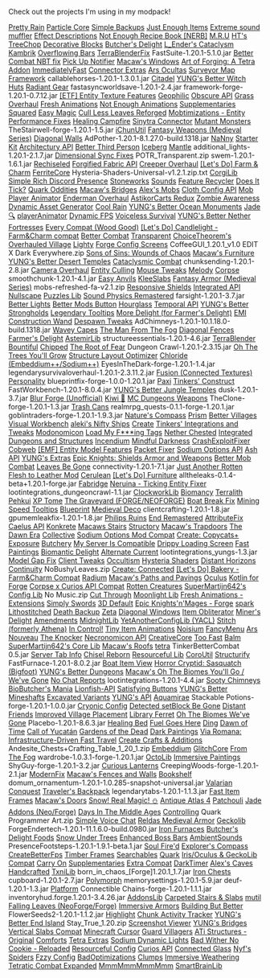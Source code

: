 Check out the projects I'm using in my modpack!

[Pretty Rain](https://modrinth.com/mod/pretty-rain)
[Particle Core](https://modrinth.com/mod/particle-core)
[Simple Backups](https://modrinth.com/mod/simple-backups)
[Just Enough Items](https://modrinth.com/mod/jei)
[Extreme sound muffler](https://modrinth.com/mod/extreme_sound_muffler)
[Effect Descriptions](https://modrinth.com/mod/effect-descriptions)
[Not Enough Recipe Book [NERB]](https://modrinth.com/mod/notenoughrecipebook)
[M.R.U](https://modrinth.com/mod/mru)
[HT's TreeChop](https://modrinth.com/mod/treechop)
[Decorative Blocks](https://modrinth.com/mod/decorative-blocks)
[Butcher's Delight](https://modrinth.com/mod/butchers-delight)
[L_Ender's Cataclysm](https://modrinth.com/mod/l_enders-cataclysm)
[Kambrik](https://modrinth.com/mod/kambrik)
[Overflowing Bars](https://modrinth.com/mod/overflowing-bars)
[TerraBlenderFix](https://modrinth.com/mod/terrablenderfix)
FastSuite-1.20.1-5.1.0.jar
[Better Combat NBT fix](https://modrinth.com/mod/better-combat-nbt-fix)
[Pick Up Notifier](https://modrinth.com/mod/pick-up-notifier)
[Macaw's Windows](https://modrinth.com/mod/macaws-windows)
[Art of Forging: A Tetra Addon](https://modrinth.com/mod/art-of-forging-tetra)
[ImmediatelyFast](https://modrinth.com/mod/immediatelyfast)
[Connector Extras](https://modrinth.com/mod/connector-extras)
[Ars Ocultas](https://modrinth.com/mod/ars-ocultas)
[Surveyor Map Framework](https://modrinth.com/mod/surveyor)
callablehorses-1.20.1-1.3.0.1.jar
[Citadel](https://modrinth.com/mod/citadel)
[YUNG's Better Witch Huts](https://modrinth.com/mod/yungs-better-witch-huts)
[Radiant Gear](https://modrinth.com/mod/radiant-gear)
fastasyncworldsave-1.20.1-2.4.jar
framework-forge-1.20.1-0.7.12.jar
[[ETF] Entity Texture Features](https://modrinth.com/mod/entitytexturefeatures)
[Geophilic](https://modrinth.com/mod/geophilic)
[Obscure API](https://modrinth.com/mod/obscure-api)
[Grass Overhaul](https://modrinth.com/mod/grass-overhaul)
[Fresh Animations](https://modrinth.com/resourcepack/fresh-animations)
[Not Enough Animations](https://modrinth.com/mod/not-enough-animations)
[Supplementaries Squared](https://modrinth.com/mod/supplementaries-squared)
[Easy Magic](https://modrinth.com/mod/easy-magic)
[Cull Less Leaves Reforged](https://modrinth.com/mod/cull-less-leaves-reforged)
[Mobtimizations - Entity Performance Fixes](https://modrinth.com/mod/mobtimizations)
[Healing Campfire](https://modrinth.com/mod/healing-campfire)
[Sinytra Connector](https://modrinth.com/mod/connector)
[Mutant Monsters](https://modrinth.com/mod/mutant-monsters)
TheStairwell-forge-1.20.1-1.5.jar
[iChunUtil](https://modrinth.com/mod/ichunutil)
[Fantasy Weapons (Medieval Series)](https://modrinth.com/mod/fantasy_weapons)
[Diagonal Walls](https://modrinth.com/mod/diagonal-walls)
AdPother-1.20.1-8.1.27.0-build.1318.jar
[NaNny](https://modrinth.com/mod/nanny)
[Starter Kit](https://modrinth.com/mod/starter-kit)
[Architectury API](https://modrinth.com/mod/architectury-api)
[Better Third Person](https://modrinth.com/mod/better-third-person)
[Iceberg](https://modrinth.com/mod/iceberg)
[Mantle](https://modrinth.com/mod/mantle)
additional_lights-1.20.1-2.1.7.jar
[Dimensional Sync Fixes](https://modrinth.com/mod/dimensional-sync-fixes)
POTR_Transparent.zip
swem-1.20.1-1.6.1.jar
[Rechiseled](https://modrinth.com/mod/rechiseled)
[Forgified Fabric API](https://modrinth.com/mod/forgified-fabric-api)
[Creeper Overhaul](https://modrinth.com/mod/creeper-overhaul)
[[Let's Do] Farm & Charm](https://modrinth.com/mod/lets-do-farm-charm)
[FerriteCore](https://modrinth.com/mod/ferrite-core)
Hysteria-Shaders-Universal-v1.2.1.zip.txt
[CorgiLib](https://modrinth.com/mod/corgilib)
[Simple Rich Discord Presence](https://modrinth.com/mod/srdp)
[Stoneworks](https://modrinth.com/mod/stoneworks)
[Sounds](https://modrinth.com/mod/sound)
[Feature Recycler](https://modrinth.com/mod/feature-recycler)
[Does It Tick?](https://modrinth.com/mod/does-it-tick)
[Quark Oddities](https://modrinth.com/mod/quark-oddities)
[Macaw's Bridges](https://modrinth.com/mod/macaws-bridges)
[Alex's Mobs](https://modrinth.com/mod/alexs-mobs)
[Cloth Config API](https://modrinth.com/mod/cloth-config)
[Mob Player Animator](https://modrinth.com/mod/mob-player-animator)
[Enderman Overhaul](https://modrinth.com/mod/enderman-overhaul)
[AstikorCarts Redux](https://modrinth.com/mod/astikorcarts-redux)
[Zombie Awareness](https://modrinth.com/mod/zombie-awareness)
[Dynamic Asset Generator](https://modrinth.com/mod/dynamic_asset_generator)
[Cool Rain](https://modrinth.com/mod/coolrain)
[YUNG's Better Ocean Monuments](https://modrinth.com/mod/yungs-better-ocean-monuments)
[Jade 🔍](https://modrinth.com/mod/jade)
[playerAnimator](https://modrinth.com/mod/playeranimator)
[Dynamic FPS](https://modrinth.com/mod/dynamic-fps)
[Voiceless Survival](https://modrinth.com/mod/voiceless-survival)
[YUNG's Better Nether Fortresses](https://modrinth.com/mod/yungs-better-nether-fortresses)
[Every Compat (Wood Good)](https://modrinth.com/mod/every-compat)
[[Let's Do] Candlelight - Farm&Charm compat](https://modrinth.com/mod/lets-do-candlelight-farmcharm-compat)
[Better Combat](https://modrinth.com/mod/better-combat)
[Transparent](https://modrinth.com/mod/transparent)
[ChoiceTheorem's Overhauled Village](https://modrinth.com/mod/ct-overhaul-village)
[Lighty](https://modrinth.com/mod/lighty)
[Forge Config Screens](https://modrinth.com/mod/forge-config-screens)
CoffeeGUI_1.20.1_v1.0 EDIT X Dark Everywhere.zip
[Sons of Sins: Wounds of Chaos](https://modrinth.com/mod/sons-of-sins)
[Macaw's Furniture](https://modrinth.com/mod/macaws-furniture)
[YUNG's Better Desert Temples](https://modrinth.com/mod/yungs-better-desert-temples)
[Cataclysmic Combat](https://modrinth.com/mod/cataclysmic-combat)
chunksending-1.20.1-2.8.jar
[Camera Overhaul](https://modrinth.com/mod/cameraoverhaul)
[Entity Culling](https://modrinth.com/mod/entityculling)
[Mouse Tweaks](https://modrinth.com/mod/mouse-tweaks)
[Melody](https://modrinth.com/mod/melody)
[Corpse](https://modrinth.com/mod/corpse)
smoothchunk-1.20.1-4.1.jar
[Easy Anvils](https://modrinth.com/mod/easy-anvils)
[KleeSlabs](https://modrinth.com/mod/kleeslabs)
[Fantasy Armor (Medieval Series)](https://modrinth.com/mod/fantasy_armor)
mobs-refreshed-fa-v2.1.zip
[Responsive Shields](https://modrinth.com/mod/responsiveshields)
[Integrated API](https://modrinth.com/mod/integrated-api)
[Nullscape](https://modrinth.com/mod/nullscape)
[Puzzles Lib](https://modrinth.com/mod/puzzles-lib)
[Sound Physics Remastered](https://modrinth.com/mod/sound-physics-remastered)
farsight-1.20.1-3.7.jar
[Better Lights](https://modrinth.com/resourcepack/better-lights)
[Better Mods Button](https://modrinth.com/mod/better-mods-button)
[Hourglass](https://modrinth.com/mod/hourglass)
[Temporal API](https://modrinth.com/mod/temporal-api)
[YUNG's Better Strongholds](https://modrinth.com/mod/yungs-better-strongholds)
[Legendary Tooltips](https://modrinth.com/mod/legendary-tooltips)
[More Delight (for Farmer's Delight)](https://modrinth.com/mod/more-delight)
[EMI](https://modrinth.com/mod/emi)
[Construction Wand](https://modrinth.com/mod/construction-wand)
[Despawn Tweaks](https://modrinth.com/mod/despawn-tweaks)
AdChimneys-1.20.1-10.1.18.0-build.1318.jar
[Wavey Capes](https://modrinth.com/mod/wavey-capes)
[The Man From The Fog](https://modrinth.com/mod/the-man-from-the-fog)
[Diagonal Fences](https://modrinth.com/mod/diagonal-fences)
[Farmer's Delight](https://modrinth.com/mod/farmers-delight)
[AstemirLib](https://modrinth.com/mod/astemirlib)
structureessentials-1.20.1-4.6.jar
[TerraBlender](https://modrinth.com/mod/terrablender)
[Bountiful](https://modrinth.com/mod/bountiful)
[Chipped](https://modrinth.com/mod/chipped)
[The Root of Fear](https://modrinth.com/mod/the-root-of-fear)
Dungeon Crawl-1.20.1-2.3.15.jar
[Oh The Trees You'll Grow](https://modrinth.com/mod/oh-the-trees-youll-grow)
[Structure Layout Optimizer](https://modrinth.com/mod/structure-layout-optimizer)
[Chloride (Embeddium++/Sodium++)](https://modrinth.com/mod/chloride)
EyesInTheDark-forge-1.20.1-1.4.jar
legendarysurvivaloverhaul-1.20.1-2.3.11.2.jar
[Fusion (Connected Textures)](https://modrinth.com/mod/fusion-connected-textures)
[Personality](https://modrinth.com/mod/personality!)
blueprintfix-forge-1.0.0-1.20.1.jar
[Paxi](https://modrinth.com/mod/paxi)
[Tinkers' Construct](https://modrinth.com/mod/tinkers-construct)
FastWorkbench-1.20.1-8.0.4.jar
[YUNG's Better Jungle Temples](https://modrinth.com/mod/yungs-better-jungle-temples)
dusk-1.20.1-3.7.jar
[Blur Forge (Unofficial)](https://modrinth.com/mod/blur-forge)
[Kiwi 🥝](https://modrinth.com/mod/kiwi)
[MC Dungeons Weapons](https://modrinth.com/mod/mcdw)
TheClone-forge-1.20.1-1.3.jar
[Trash Cans](https://modrinth.com/mod/trash-cans)
realmrpg_quests-0.1.1-forge-1.20.1.jar
goblintraders-forge-1.20.1-1.9.3.jar
[Nature's Compass](https://modrinth.com/mod/natures-compass)
[Prism](https://modrinth.com/mod/prism-lib)
[Better Villages](https://modrinth.com/mod/better-village)
[Visual Workbench](https://modrinth.com/mod/visual-workbench)
[aleki's Nifty Ships](https://modrinth.com/mod/alekiships)
[Create](https://modrinth.com/mod/create)
[Tinkers' Integrations and Tweaks](https://modrinth.com/mod/tcintegrations)
[Modonomicon](https://modrinth.com/mod/modonomicon)
[Load My F***ing Tags](https://modrinth.com/mod/lmft)
[Nether Chested](https://modrinth.com/mod/new-nether-chest)
[ Integrated Dungeons and Structures](https://modrinth.com/mod/idas)
[Incendium](https://modrinth.com/mod/incendium)
[Mindful Darkness](https://modrinth.com/mod/mindful-darkness)
[CrashExploitFixer](https://modrinth.com/mod/crashexploitfixer)
[Cobweb](https://modrinth.com/mod/cobweb)
[[EMF] Entity Model Features](https://modrinth.com/mod/entity-model-features)
[Packet Fixer](https://modrinth.com/mod/packet-fixer)
[Sodium Options API](https://modrinth.com/mod/sodium-options-api)
[Ash API](https://modrinth.com/mod/ash-api)
[YUNG's Extras](https://modrinth.com/mod/yungs-extras)
[Epic Knights: Shields Armor and Weapons](https://modrinth.com/mod/epic-knights-shields-armor-and-weapons)
[Better Mob Combat](https://modrinth.com/mod/better-mob-combat)
[Leaves Be Gone](https://modrinth.com/mod/leaves-be-gone)
connectivity-1.20.1-7.1.jar
[Just Another Rotten Flesh to Leather Mod](https://modrinth.com/mod/jrftl)
[Cerulean](https://modrinth.com/mod/cerulean-advancements)
[[Let's Do] Furniture](https://modrinth.com/mod/lets-do-furniture)
alltheleaks-0.1.4-beta+1.20.1-forge.jar
[Fabridge](https://modrinth.com/mod/fabridge)
[Neruina - Ticking Entity Fixer](https://modrinth.com/mod/neruina)
lootintegrations_dungeoncrawl-1.1.jar
[ClockworkLib](https://modrinth.com/mod/clockworklib)
[Biomancy](https://modrinth.com/mod/biomancy)
[Terralith](https://modrinth.com/mod/terralith)
[Pehkui](https://modrinth.com/mod/pehkui)
[XP Tome](https://modrinth.com/mod/xp-tome)
[The Graveyard (FORGE/NEOFORGE)](https://modrinth.com/mod/the-graveyard-forge)
[Boat Break Fix](https://modrinth.com/mod/boat-break-fix)
[Mining Speed Tooltips](https://modrinth.com/mod/mining-speed-tooltips)
[Blueprint](https://modrinth.com/mod/blueprint)
[Medieval Deco](https://modrinth.com/mod/medieval-deco)
clientcrafting-1.20.1-1.8.jar
gpumemleakfix-1.20.1-1.8.jar
[Philips Ruins](https://modrinth.com/mod/philips-ruins)
[End Remastered](https://modrinth.com/mod/endrem)
[AttributeFix](https://modrinth.com/mod/attributefix)
[Caelus API](https://modrinth.com/mod/caelus)
[Konkrete](https://modrinth.com/mod/konkrete)
[Macaws Stairs](https://modrinth.com/mod/macaws-stairs)
[Structory](https://modrinth.com/mod/structory)
[Macaw's Trapdoors](https://modrinth.com/mod/macaws-trapdoors)
[The Dawn Era](https://modrinth.com/mod/the-dawn-era)
[Collective](https://modrinth.com/mod/collective)
[Sodium Options Mod Compat](https://modrinth.com/mod/sodium-options-mod-compat)
[Create: Copycats+](https://modrinth.com/mod/copycats)
[Exposure](https://modrinth.com/mod/exposure)
[Butchery](https://modrinth.com/mod/butchery)
[My Server Is Compatible](https://modrinth.com/mod/my-server-is-compatible)
[Drippy Loading Screen](https://modrinth.com/mod/drippy-loading-screen)
[Fast Paintings](https://modrinth.com/mod/fast-paintings)
[Biomantic Delight](https://modrinth.com/mod/bio-delight)
[Alternate Current](https://modrinth.com/mod/alternate-current)
lootintegrations_yungs-1.3.jar
[Model Gap Fix](https://modrinth.com/mod/modelfix)
[Client Tweaks](https://modrinth.com/mod/client-tweaks)
[Occultism](https://modrinth.com/mod/occultism)
[Hysteria Shaders](https://modrinth.com/shader/hysteria-shaders)
[Distant Horizons](https://modrinth.com/mod/distanthorizons)
[Continuity](https://modrinth.com/mod/continuity)
NoBushyLeaves.zip
[Create: Connected](https://modrinth.com/mod/create-connected)
[[Let's Do] Bakery - Farm&Charm Compat](https://modrinth.com/mod/lets-do-bakery-farmcharm-compat)
[Radium](https://modrinth.com/mod/radium)
[Macaw's Paths and Pavings](https://modrinth.com/mod/macaws-paths-and-pavings)
[Oculus](https://modrinth.com/mod/oculus)
[Kotlin for Forge](https://modrinth.com/mod/kotlin-for-forge)
[Corpse x Curios API Compat](https://modrinth.com/mod/corpse-x-curios-api-compat)
[Rotten Creatures](https://modrinth.com/mod/rottencreatures)
[SuperMartijn642's Config Lib](https://modrinth.com/mod/supermartijn642s-config-lib)
No Music.zip
[Cut Through](https://modrinth.com/mod/cut-through)
[Moonlight Lib](https://modrinth.com/mod/moonlight)
[Fresh Animations - Extensions](https://modrinth.com/resourcepack/fresh-animations-extensions)
[Simply Swords](https://modrinth.com/mod/simply-swords)
[3D Default](https://modrinth.com/resourcepack/3d-default)
[Epic Knights'n'Mages - Forge](https://modrinth.com/mod/epic-knightsnmages)
[spark](https://modrinth.com/mod/spark)
[Lithostitched](https://modrinth.com/mod/lithostitched)
[Death Backup](https://modrinth.com/mod/death-backup)
[Zeta](https://modrinth.com/mod/zeta)
[Diagonal Windows](https://modrinth.com/mod/diagonal-windows)
[Item Obliterator](https://modrinth.com/mod/item-obliterator)
[Miner's Delight](https://modrinth.com/mod/miners-delight)
[Amendments](https://modrinth.com/mod/amendments)
[MidnightLib](https://modrinth.com/mod/midnightlib)
[YetAnotherConfigLib (YACL)](https://modrinth.com/mod/yacl)
[Stitch (formerly Athena)](https://modrinth.com/mod/stitch)
[In Control!](https://modrinth.com/mod/in-control)
[Tiny Item Animations](https://modrinth.com/mod/tiny-item-animations)
[Noisium](https://modrinth.com/mod/noisium)
[FancyMenu](https://modrinth.com/mod/fancymenu)
[Ars Nouveau](https://modrinth.com/mod/ars-nouveau)
[The Knocker](https://modrinth.com/mod/the-knocker)
[Necronomicon API](https://modrinth.com/mod/necronomicon)
[CreativeCore](https://modrinth.com/mod/creativecore)
[Too Fast](https://modrinth.com/mod/too-fast)
[Balm](https://modrinth.com/mod/balm)
[SuperMartijn642's Core Lib](https://modrinth.com/mod/supermartijn642s-core-lib)
[Macaw's Roofs](https://modrinth.com/mod/macaws-roofs)
[tetra](https://modrinth.com/mod/tetra)
TinkerBetterCombat 0.5.jar
[ Server Tab Info](https://modrinth.com/mod/server-tab-info)
[Chisel Reborn](https://modrinth.com/mod/chisel-reborn)
[Resourceful Lib](https://modrinth.com/mod/resourceful-lib)
[CoroUtil](https://modrinth.com/mod/coroutil)
[Structurify](https://modrinth.com/mod/structurify)
FastFurnace-1.20.1-8.0.2.jar
[Boat Item View](https://modrinth.com/mod/boat-item-view)
[Horror Cryptid: Sasquatch (Bigfoot)](https://modrinth.com/mod/horror-cryptid-sasquatch-(bigfoot))
[YUNG's Better Dungeons](https://modrinth.com/mod/yungs-better-dungeons)
[Macaw's Oh The Biomes You'll Go / We've Gone](https://modrinth.com/mod/macaws-byg-bwg)
[No Chat Reports](https://modrinth.com/mod/no-chat-reports)
lootintegrations-1.20.1-4.4.jar
[Sooty Chimneys](https://modrinth.com/mod/sooty-chimneys)
[BioButcher's Mania](https://modrinth.com/mod/biobutchers-delight)
[Lionfish-API](https://modrinth.com/mod/lionfish-api)
[Satisfying Buttons](https://modrinth.com/mod/satisfying-buttons)
[YUNG's Better Mineshafts](https://modrinth.com/mod/yungs-better-mineshafts)
[Excavated Variants](https://modrinth.com/mod/excavated_variants)
[YUNG's API](https://modrinth.com/mod/yungs-api)
[Aquamirae](https://modrinth.com/mod/aquamirae)
Stackable Potions-forge-1.20.1-1.0.0.jar
[Cryonic Config](https://modrinth.com/mod/cryonicconfig)
[Detected setBlock Be Gone](https://modrinth.com/mod/dsbg)
[Distant Friends](https://modrinth.com/mod/distant-friends)
[Improved Village Placement](https://modrinth.com/mod/improved-village-placement)
[Library Ferret](https://modrinth.com/mod/library-ferret)
[Oh The Biomes We've Gone](https://modrinth.com/mod/oh-the-biomes-weve-gone)
Placebo-1.20.1-8.6.3.jar
[Healing Bed](https://modrinth.com/mod/healing-bed)
[Fuel Goes Here](https://modrinth.com/mod/fuelgoeshere)
[Ding](https://modrinth.com/mod/ding)
[Dawn of Time](https://modrinth.com/mod/dawn-of-time-builder-edition)
[Call of Yucatán](https://modrinth.com/mod/call-of-yucutan)
[Gardens of the Dead](https://modrinth.com/mod/gardens-of-the-dead)
[Dark Paintings](https://modrinth.com/mod/dark-paintings)
[Via Romana: Infrastructure-Driven Fast Travel](https://modrinth.com/mod/via-romana)
[Create Crafts & Additions](https://modrinth.com/mod/createaddition)
Andesite_Chests+Crafting_Table_1_20_1.zip
[Embeddium](https://modrinth.com/mod/embeddium)
[GlitchCore](https://modrinth.com/mod/glitchcore)
[From The Fog](https://modrinth.com/mod/from-the-fog)
wardrobe-1.0.3.1-forge-1.20.1.jar
[OctoLib](https://modrinth.com/mod/octo-lib)
[Immersive Paintings](https://modrinth.com/mod/immersive-paintings)
ShyGuy-forge-1.20.1-3.2.jar
[Curious Lanterns](https://modrinth.com/mod/curious-lanterns)
CreepingWoods-forge-1.20.1-2.1.jar
[ModernFix](https://modrinth.com/mod/modernfix)
[Macaw's Fences and Walls](https://modrinth.com/mod/macaws-fences-and-walls)
[Bookshelf](https://modrinth.com/mod/bookshelf-lib)
domum_ornamentum-1.20.1-1.0.285-snapshot-universal.jar
[Valarian Conquest](https://modrinth.com/mod/valarian-conquest)
[Traveler's Backpack](https://modrinth.com/mod/travelersbackpack)
legendarytabs-1.20.1-1.1.3.jar
[Fast Item Frames](https://modrinth.com/mod/fast-item-frames)
[Macaw's Doors](https://modrinth.com/mod/macaws-doors)
[Snow! Real Magic! ⛄](https://modrinth.com/mod/snow-real-magic)
[Antique Atlas 4](https://modrinth.com/mod/antique-atlas-4)
[Patchouli](https://modrinth.com/mod/patchouli)
[Jade Addons (Neo/Forge)](https://modrinth.com/mod/jade-addons-forge)
[Days In The Middle Ages](https://modrinth.com/mod/days-in-the-middle-ages)
[Controlling](https://modrinth.com/mod/controlling)
Quark Programmer Art.zip
[Simple Voice Chat](https://modrinth.com/mod/simple-voice-chat)
[Reldas Medieval Armor](https://modrinth.com/mod/reldas-medieval-armor)
[Geckolib](https://modrinth.com/mod/geckolib)
ForgeEndertech-1.20.1-11.1.6.0-build.0980.jar
[Iron Furnaces](https://modrinth.com/mod/iron-furnaces)
[Butcher's Delight Foods](https://modrinth.com/mod/butchers-delight-foods)
[Snow Under Trees](https://modrinth.com/mod/snow-under-trees)
[Enhanced Boss Bars](https://modrinth.com/resourcepack/enhanced-boss-bars)
[AmbientSounds](https://modrinth.com/mod/ambientsounds)
PresenceFootsteps-1.20.1-1.9.1-beta.1.jar
[Soul Fire'd](https://modrinth.com/mod/soul-fire-d)
[Explorer's Compass](https://modrinth.com/mod/explorers-compass)
[CreateBetterFps](https://modrinth.com/mod/createbetterfps)
[Timber Frames](https://modrinth.com/mod/timber-frames)
[Searchables](https://modrinth.com/mod/searchables)
[Quark](https://modrinth.com/mod/quark)
[Iris/Oculus & GeckoLib Compat](https://modrinth.com/mod/geckoanimfix)
[Carry On](https://modrinth.com/mod/carry-on)
[Supplementaries](https://modrinth.com/mod/supplementaries)
[Extra Compat](https://modrinth.com/mod/extracompat)
[DarkTimer](https://modrinth.com/mod/darktimer)
[Alex's Caves](https://modrinth.com/mod/alexs-caves)
[Handcrafted](https://modrinth.com/mod/handcrafted)
[TxniLib](https://modrinth.com/mod/txnilib)
born_in_chaos_[Forge]1.20.1_1.7.jar
[Iron Chests](https://modrinth.com/mod/iron-chests)
cupboard-1.20.1-2.7.jar
[Polymorph](https://modrinth.com/mod/polymorph)
memorysettings-1.20.1-5.9.jar
deuf-1.20.1-1.3.jar
[Platform](https://modrinth.com/mod/platform)
Connectible Chains-forge-1.20.1-1.1.1.jar
inventoryhud.forge.1.20.1-3.4.26.jar
[AddonsLib](https://modrinth.com/mod/addonslib)
[Carpeted Stairs & Slabs](https://modrinth.com/mod/carpeted-stairs)
[mutil](https://modrinth.com/mod/mutil)
[Falling Leaves (NeoForge/Forge)](https://modrinth.com/mod/fallingleavesforge)
[Immersive Armors](https://modrinth.com/mod/immersive-armors)
[Building But Better](https://modrinth.com/mod/building-but-better)
FlowerSeeds2-1.20.1-1.1.2.jar
[Highlight](https://modrinth.com/mod/highlight)
[Chunk Activity Tracker](https://modrinth.com/mod/chunk-activity-tracker)
[YUNG's Better End Island](https://modrinth.com/mod/yungs-better-end-island)
Stay_True_1.20.zip
[Screenshot Viewer](https://modrinth.com/mod/screenshot-viewer)
[YUNG's Bridges](https://modrinth.com/mod/yungs-bridges)
[Vertical Slabs Compat](https://modrinth.com/mod/vertical-slabs-compat)
[Minecraft Cursor](https://modrinth.com/mod/minecraft-cursor)
[Guard Villagers](https://modrinth.com/mod/guard-villagers)
[ATi Structures - Original](https://modrinth.com/mod/ati-structures-fabricforge)
[Comforts](https://modrinth.com/mod/comforts)
[Tetra Extras](https://modrinth.com/mod/tetra-extras)
[Sodium Dynamic Lights](https://modrinth.com/mod/sodium-dynamic-lights)
[Bad Wither No Cookie - Reloaded](https://modrinth.com/mod/bad-wither-no-cookie)
[Resourceful Config](https://modrinth.com/mod/resourceful-config)
[Curios API](https://modrinth.com/mod/curios)
[Connected Glass](https://modrinth.com/mod/connected-glass)
[Nyf's Spiders](https://modrinth.com/mod/nyfs-spiders)
[Fzzy Config](https://modrinth.com/mod/fzzy-config)
[BadOptimizations](https://modrinth.com/mod/badoptimizations)
[Clumps](https://modrinth.com/mod/clumps)
[Immersive Weathering](https://modrinth.com/mod/immersive-weathering)
[Tetratic Combat Expanded](https://modrinth.com/mod/tetratic-combat-expanded)
[MmmMmmMmmMmm](https://modrinth.com/mod/mmmmmmmmmmmm)
[SmartBrainLib](https://modrinth.com/mod/smartbrainlib)
